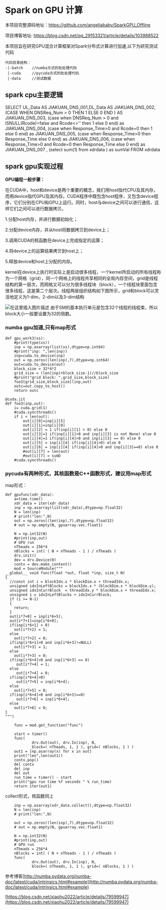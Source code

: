 # Spark on GPU 计算

本项目完整源码地址：https://github.com/angeliababy/SparkGPU_Offline

项目博客地址: https://blog.csdn.net/qq_29153321/article/details/103988522

本项目旨在研究GPU混合计算框架对Spark分布式计算进行加速,以下为研究测试代码
```
代码目录结构：
-|-batch    //numba方式的批处理代码
 |-cuda     //pycuda方式的批处理代码
 |-data     //测试数据
```

## spark cpu主要逻辑

SELECT UL_Data AS JIAKUAN_DNS_001,DL_Data AS JIAKUAN_DNS_002,
                        (CASE WHEN DNSReq_Num > 0 THEN 1 ELSE 0 END  ) AS JIAKUAN_DNS_003,
                        (case when DNSReq_Num > 0 and ISNULL(Rcode)=false and Rcode<>'' then 1 else 0 end) as JIAKUAN_DNS_004, 
                        (case when Response_Time>0 and Rcode=0 then 1 else 0 end) as JIAKUAN_DNS_005, 
                        (case when Response_Time>0 then Response_Time else 0 end) as JIAKUAN_DNS_006, 
                        (case when Response_Time>0 and Rcode=0 then Response_Time else 0 end) as JIAKUAN_DNS_007 , 
                        (select sum(1) from xdrdata ) as sumVal FROM xdrdata
                        
## spark gpu实现过程

**GPU编程一般步骤：**

在CUDA中，host和device是两个重要的概念，我们用host指代CPU及其内存，而用device指代GPU及其内存。CUDA程序中既包含host程序，又包含device程序，它们分别在CPU和GPU上运行。同时，host与device之间可以进行通信，这样它们之间可以进行数据拷贝。


1.分配host内存，并进行数据初始化；

2.分配device内存，并从host将数据拷贝到device上；

3.调用CUDA的核函数在device上完成指定的运算；

4.将device上的运算结果拷贝到host上；

5.释放device和host上分配的内存。


kernel在device上执行时实际上是启动很多线程，一个kernel所启动的所有线程称为一个网格（grid），同一个网格上的线程共享相同的全局内存空间，grid是线程结构的第一层次，而网格又可以分为很多线程块（block），一个线程块里面包含很多线程，这是第二个层次。线程两层组织结构如下图所示，grid和block可以灵活地定义为1-dim，2-dim以及3-dim结构

![在这里插入图片描述](https://img-blog.csdnimg.cn/20200115141552574.png?x-oss-process=image/watermark,type_ZmFuZ3poZW5naGVpdGk,shadow_10,text_aHR0cHM6Ly9ibG9nLmNzZG4ubmV0L3FxXzI5MTUzMzIx,size_16,color_FFFFFF,t_70)
由于SM的基本执行单元是包含32个线程的线程束，所以block大小一般要设置为32的倍数。

### numba gpu加速,只有map形式
```
def gpu_work3(xs):
    #print(type(xs))
    inp = np.asarray(list(xs),dtype=np.int64)
    #print("inp: ",len(inp))
    inp=cuda.to_device(inp)
    out = np.zeros((len(inp),7),dtype=np.int64)
    out=cuda.to_device(out)
    block_size = 32*4*2   
    grid_size = (len(inp)+block_size-1)//block_size
    #print("grid block: ",grid_size,block_size)
    foo3[grid_size,block_size](inp,out)
    outc=out.copy_to_host()
    return outc

@cuda.jit
def foo3(inp,out):
    i= cuda.grid(1)
    #cuda.syncthreads()
    if i < len(out):
        out[i][0]=inp[i][5]
        out[i][1]=inp[i][0]
        out[i][2] = 1 if(inp[i][1] > 0) else 0
        out[i][3]=1 if(inp[i][1]>0 and inp[i][3] is not None) else 0
        out[i][4]=1 if(inp[i][4]>0 and inp[i][3] == 0) else 0
        out[i][5] = inp[i][4] if(inp[i][4]>0) else 0
        out[i][6] = inp[i][4] if(inp[i][4]>0 and inp[i][3]==0) else 0
        #out[i][7] = len(out)
        #out[i][7] = sumD
    #cuda.syncthreads()
```

### pycuda有两种形式，其核函数是C++函数形式，建议用map形式
map形式：
```
def gpufunc(xdr_data):
    a=time.time()
    xdr_data = iter(xdr_data)
    inp = np.asarray(list(xdr_data),dtype=np.float32)
    N = len(inp)
    # print("len:",N)
    out = np.zeros((len(inp),7),dtype=np.float32)
    # out = np.empty(N, gpuarray.vec.float1)

    N = np.int32(N)
    #print(inp,out)
    # GPU run
    nTheads = 256*4
    nBlocks = int( ( N + nTheads - 1 ) / nTheads )
    drv.init()
    dev = drv.Device(0)
    contx = dev.make_context()
    mod = SourceModule("""
__global__ void func(float *out, float *inp, size_t N)
{
  //const int i = blockIdx.x * blockDim.x + threadIdx.x;
  unsigned idxInLeftBlocks = blockIdx.x * (blockDim.x * blockDim.y);
  unsigned idxInCurrBlock  = threadIdx.y * blockDim.x + threadIdx.x;
  unsigned i = idxInLeftBlocks + idxInCurrBlock;
  if (i >= N-1)
  {
    return;
  }
  out[i*7+0] = inp[i*6+5];
  out[i*7+1]=inp[i*6+0];
  if(inp[i*6+1] > 0) 
    out[i*7+2] = 1;
  else 
    out[i*7+2] = 0;
  if(inp[i*6+1]>0 and inp[i*6+3]!=NULL) 
    out[i*7+3] = 1;
  else 
    out[i*7+3] = 0;
  if(inp[i*6+4]>0 and inp[i*6+3] == 0) 
     out[i*7+4] = 1;
  else 
     out[i*7+4] = 0;
  if(inp[i*6+4]>0) 
     out[i*7+5] = inp[i*6+4];
  else 
    out[i*7+5] = 0;
  if(inp[i*6+4]>0 and inp[i*6+3]==0) 
     out[i*7+6] = inp[i*6+4];
  else 
    out[i*7+6] = 0;
}
""")

    func = mod.get_function("func")

    start = timer()
    func(
            drv.Out(out), drv.In(inp), N,
            block=( nTheads, 1, 1 ), grid=( nBlocks, 1 ) )
    out1 = [np.asarray(x) for x in out]
    print("len",len(out1))
    contx.pop()
    del contx
    del inp
    del out
    run_time = timer() - start
    print("gpu run time %f seconds " % run_time)
    return iter(out1)
```

collect形式，核函数同上
```
    inp = np.asarray(xdr_data.collect(),dtype=np.float32)
    N = len(inp)
    # print("len:",N)
    
    out = np.zeros((len(inp),7),dtype=np.float32)
    # out = np.empty(N, gpuarray.vec.float1)

    N = np.int32(N)
    #print(inp,out)
    # GPU run
    nTheads = 256*4
    nBlocks = int( ( N + nTheads - 1 ) / nTheads )
    func(
            drv.Out(out), drv.In(inp), N,
            block=( nTheads, 1, 1 ), grid=( nBlocks, 1 ) )
```

参考博客[http://numba.pydata.org/numba-doc/latest/cuda/intrinsics.html#example](http://numba.pydata.org/numba-doc/latest/cuda/intrinsics.html#example)

[https://blog.csdn.net/xiaohu2022/article/details/79599947](https://blog.csdn.net/xiaohu2022/article/details/79599947)




